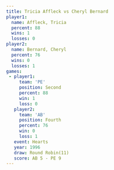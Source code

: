 ```yaml
---
title: Tricia Affleck vs Cheryl Bernard
player1:               
  name: Affleck, Tricia
  percent: 88          
  wins: 1              
  losses: 0            
player2:               
  name: Bernard, Cheryl
  percent: 76          
  wins: 0              
  losses: 1            
games:
 - player1:          
     team: 'PE'      
     position: Second
     percent: 88     
     win: 1          
     loss: 0         
   player2:          
     team: 'AB'      
     position: Fourth
     percent: 76     
     win: 0          
     loss: 1         
   event: Hearts        
   year: 1996           
   draw: Round Robin(11)
   score: AB 5 - PE 9   
---
```

